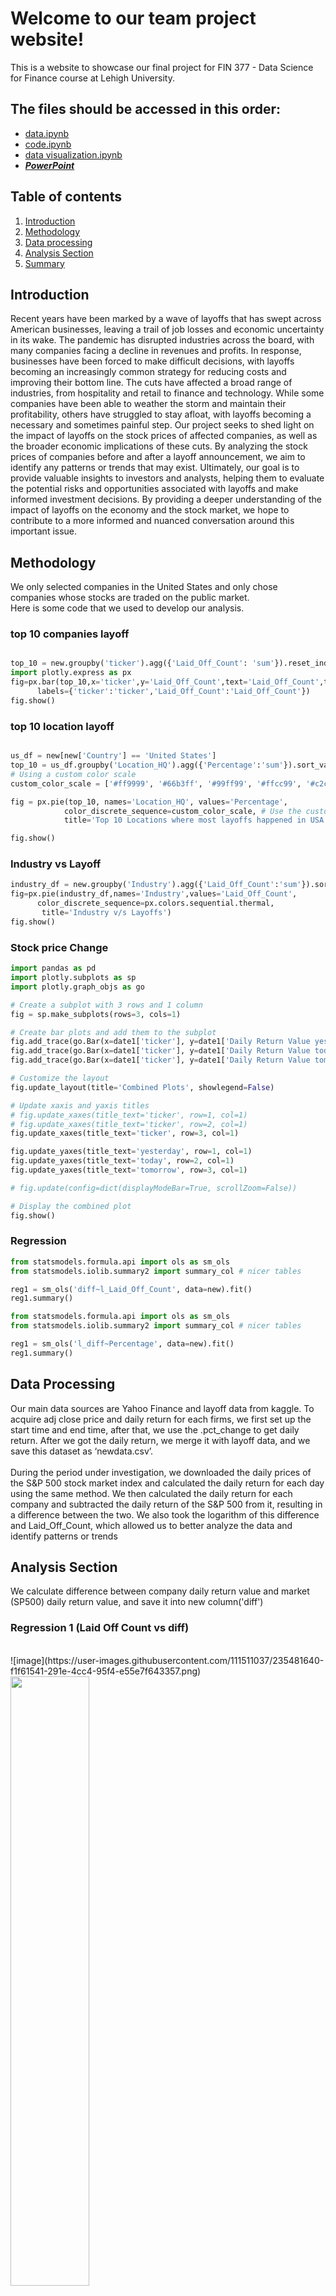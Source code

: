 # Welcome to our team project website!

This is a website to showcase our final project for FIN 377 - Data Science for Finance course at Lehigh University.

## The files should be accessed in this order:
- [data.ipynb](https://github.com/sizhewanglehigh/3guys/blob/main/data.ipynb)
- [code.ipynb](https://github.com/sizhewanglehigh/3guys/blob/main/code.ipynb)
- [data visualization.ipynb](https://github.com/sizhewanglehigh/3guys/blob/main/Data%20Visualization.ipynb)
- _**[PowerPoint](https://www.canva.com/design/DAFhyAXEE8Y/YhLW6lIAGKmPV5tHLZ1czg/view?utm_content=DAFhyAXEE8Y&utm_campaign=designshare&utm_medium=link&utm_source=editor)**_

## Table of contents
1. [Introduction](#introduction)
2. [Methodology](#meth)
3. [Data processing](#data)
4. [Analysis Section](#section3)
5. [Summary](#summary)

## Introduction  <a name="introduction"></a>

Recent years have been marked by a wave of layoffs that has swept across American businesses, leaving a trail of job losses and economic uncertainty in its wake. The pandemic has disrupted industries across the board, with many companies facing a decline in revenues and profits. In response, businesses have been forced to make difficult decisions, with layoffs becoming an increasingly common strategy for reducing costs and improving their bottom line. The cuts have affected a broad range of industries, from hospitality and retail to finance and technology. While some companies have been able to weather the storm and maintain their profitability, others have struggled to stay afloat, with layoffs becoming a necessary and sometimes painful step. Our project seeks to shed light on the impact of layoffs on the stock prices of affected companies, as well as the broader economic implications of these cuts. By analyzing the stock prices of companies before and after a layoff announcement, we aim to identify any patterns or trends that may exist. Ultimately, our goal is to provide valuable insights to investors and analysts, helping them to evaluate the potential risks and opportunities associated with layoffs and make informed investment decisions. By providing a deeper understanding of the impact of layoffs on the economy and the stock market, we hope to contribute to a more informed and nuanced conversation around this important issue.

## Methodology <a name="meth"></a>
We only selected companies in the United States and only chose companies whose stocks are traded on the public market.
<br>
Here is some code that we used to develop our analysis.

###  top 10 companies layoff
```python

top_10 = new.groupby('ticker').agg({'Laid_Off_Count': 'sum'}).reset_index().sort_values(by='Laid_Off_Count',ascending=False)[['ticker','Laid_Off_Count']].head(10)
import plotly.express as px
fig=px.bar(top_10,x='ticker',y='Laid_Off_Count',text='Laid_Off_Count',title='Top 10 Companies with Maximum Lay-offs',
      labels={'ticker':'ticker','Laid_Off_Count':'Laid_Off_Count'})
fig.show()
```

### top 10 location layoff
```python

us_df = new[new['Country'] == 'United States']
top_10 = us_df.groupby('Location_HQ').agg({'Percentage':'sum'}).sort_values(by='Percentage', ascending=False).head(10).reset_index()
# Using a custom color scale
custom_color_scale = ['#ff9999', '#66b3ff', '#99ff99', '#ffcc99', '#c2c2f0', '#ffb3e6', '#ff6666', '#c2f0c2', '#8080ff', '#f7d4f1']

fig = px.pie(top_10, names='Location_HQ', values='Percentage',
            color_discrete_sequence=custom_color_scale, # Use the custom color scale
            title='Top 10 Locations where most layoffs happened in USA.')

fig.show()
```
### Industry vs Layoff
```python
industry_df = new.groupby('Industry').agg({'Laid_Off_Count':'sum'}).sort_values(by='Laid_Off_Count', ascending=False).reset_index()
fig=px.pie(industry_df,names='Industry',values='Laid_Off_Count',
      color_discrete_sequence=px.colors.sequential.thermal,
       title='Industry v/s Layoffs')
fig.show()
```
### Stock price Change
```python
import pandas as pd
import plotly.subplots as sp
import plotly.graph_objs as go

# Create a subplot with 3 rows and 1 column
fig = sp.make_subplots(rows=3, cols=1)

# Create bar plots and add them to the subplot
fig.add_trace(go.Bar(x=date1['ticker'], y=date1['Daily Return Value yesterday'], name='Data 1'), row=1, col=1)
fig.add_trace(go.Bar(x=date1['ticker'], y=date1['Daily Return Value today'], name='Data 2'), row=2, col=1)
fig.add_trace(go.Bar(x=date1['ticker'], y=date1['Daily Return Value tomorrow'], name='Data 3'), row=3, col=1)

# Customize the layout
fig.update_layout(title='Combined Plots', showlegend=False)

# Update xaxis and yaxis titles
# fig.update_xaxes(title_text='ticker', row=1, col=1)
# fig.update_xaxes(title_text='ticker', row=2, col=1)
fig.update_xaxes(title_text='ticker', row=3, col=1)

fig.update_yaxes(title_text='yesterday', row=1, col=1)
fig.update_yaxes(title_text='today', row=2, col=1)
fig.update_yaxes(title_text='tomorrow', row=3, col=1)

# fig.update(config=dict(displayModeBar=True, scrollZoom=False))

# Display the combined plot
fig.show()
```
### Regression
```python
from statsmodels.formula.api import ols as sm_ols
from statsmodels.iolib.summary2 import summary_col # nicer tables

reg1 = sm_ols('diff~l_Laid_Off_Count', data=new).fit()
reg1.summary()
```

```python
from statsmodels.formula.api import ols as sm_ols
from statsmodels.iolib.summary2 import summary_col # nicer tables

reg1 = sm_ols('l_diff~Percentage', data=new).fit()
reg1.summary()
```


## Data Processing <a name="data"></a>
Our main data sources are Yahoo Finance and layoff data from kaggle. To acquire adj close price and daily return for each firms, we first set up the start time and end time, after that, we use the .pct_change to get daily return. After we got the daily return, we merge it with layoff data, and we save this dataset as ‘newdata.csv’.\
<br>
During the period under investigation, we downloaded the daily prices of the S&P 500 stock market index and calculated the daily return for each day using the same method. We then calculated the daily return for each company and subtracted the daily return of the S&P 500 from it, resulting in a difference between the two. We also took the logarithm of this difference and Laid_Off_Count, which allowed us to better analyze the data and identify patterns or trends

## Analysis Section <a name="section3"></a>

We calculate difference between company daily return value and market (SP500) daily return value, and save it into new column('diff')

### Regression 1 (Laid Off Count vs diff)
<br>
![image](https://user-images.githubusercontent.com/111511037/235481640-f1f61541-291e-4cc4-95f4-e55e7f643357.png)

<img class="img-circle" src="code/regression 1.png" width="50%">

### Regression 2 (log(Laid Off Count) vs diff)
<br>
![image](https://user-images.githubusercontent.com/111511037/235482715-3d0ea98b-4855-4d9f-9766-c03f61e29289.png)

<img class="img-circle" src="code/regression 2.png" width="50%">

### Regression 3 (Percentage vs diff)
<br>
![image](https://user-images.githubusercontent.com/111511037/235482903-aa826945-3925-4fd1-b275-2798f5ffb93c.png)

<img class="img-circle" src="code/regression 3.png" width="50%">

Here are some graphs that we created in our analysis.

[top 10 location layoff](https://htmlpreview.github.io/?https://github.com/sizhewanglehigh/3guys/blob/main/top%2010%20location%20layoff.html)

It is useful to analyze which industries are experiencing the most job losses. This information can provide insights into which sectors of the economy are struggling, and can help policymakers and businesses develop strategies to address the problem
<br><br>
[Industry vs Layoff](https://htmlpreview.github.io/?https://github.com/sizhewanglehigh/3guys/blob/main/Industry%20vs%20layoff.html)

By analyzing the data and identifying which industries have been most affected by layoffs, policymakers and businesses can develop strategies to support workers and help the affected industries recover. This may include providing financial support or training programs to help workers transition to new jobs or supporting the growth of industries that are less affected by job losses.
<br><br>
[top 10 companies layoff](https://htmlpreview.github.io/?https://github.com/sizhewanglehigh/3guys/blob/main/top%2010%20company%20layoff.html)

By analyzing the data and identifying which companies have been most affected by layoffs, policymakers and businesses can develop strategies to support workers and help the affected companies recover. This may include providing financial support or training programs to help workers transition to new jobs or supporting the growth of companies that are less affected by job losses. It can also help investors and shareholders understand which companies may be facing challenges and inform their investment decisions.
<br><br>
[Stock price change](https://htmlpreview.github.io/?https://github.com/sizhewanglehigh/3guys/blob/main/stock%20price%20change.html)

By analyzing the data and identifying how layoffs have affected stock prices, investors and analysts can make more informed investment decisions and adjust their expectations for the future performance of the companies in question.
More analysis.

## Summary <a name="summary"></a>
Overall, we found that there was no significant correlation between a company's layoff rate and changes in its stock price, as a company's stock price can be influenced by a variety of factors. Additionally, we found that layoff rates vary across different industries and regions, with higher layoff rates being more common in industries with closer ties to the economy. In terms of stock prices, different companies experience different changes, and we cannot simply judge changes in stock price based solely on whether or not the company has laid off employees or the number of employees laid off.
<br>
## About the team
<img src="031013c219dd41d2366805bc591182e.jpg" alt="Damon" width='300'/>
<br>
Chengxi Wu. Master of Business Analytics, Lehigh University
<br><br><br>
<img src="selfie.jpg" alt="Sizhe" width='300'/>
<br>
Sizhe Wang. Master of Business Analytics, Lehigh University
<br><br><br>
<img src="a2b8ec7db8bde8ded08644bef9769e2.jpg" alt="Jerrick" width='300'/>
<br>
Jerrick Ren, 1MBA, Lehigh University

## More 

To view the GitHub repo for this website, click [here](https://github.com/sizhewanglehigh/3guys).
